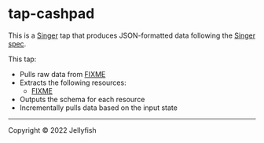 # tap-cashpad

This is a [Singer](https://singer.io) tap that produces JSON-formatted data
following the [Singer
spec](https://github.com/singer-io/getting-started/blob/master/SPEC.md).

This tap:

- Pulls raw data from [FIXME](http://cashpad.net)
- Extracts the following resources:
  - [FIXME](http://cashpad.net)
- Outputs the schema for each resource
- Incrementally pulls data based on the input state

---

Copyright &copy; 2022 Jellyfish
